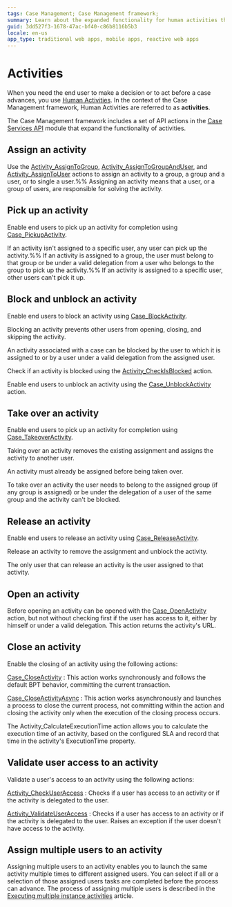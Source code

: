 ```yaml
---
tags: Case Management; Case Management framework;
summary: Learn about the expanded functionality for human activities that the Case Management framework provides.
guid: 3dd527f3-1678-47ac-bf40-c86b8116b5b3
locale: en-us
app_type: traditional web apps, mobile apps, reactive web apps
---
```


# Activities

When you need the end user to make a decision or to act before a case advances, you use [Human Activities](https://success.outsystems.com/Documentation/11/Reference/OutSystems_Language/Processes/Process_Tools/Human_Activity). In the context of the Case Management framework,  Human Activities are referred to as **activities**.

The Case Management framework includes a set of API actions in the [Case Services API](./ref/auto/CaseServices_API.final.md) module that expand the functionality of activities.

## Assign an activity

Use the [Activity_AssignToGroup](./ref/auto/CaseServices_API.final.md#Activity_AssignToGroup), [Activity_AssignToGroupAndUser](./ref/auto/CaseServices_API.final.md#Activity_AssignToGroupAndUser), and [Activity_AssignToUser](./ref/auto/CaseServices_API.final.md#Activity_AssignToUser) actions to assign an activity to a group, a group and a user, or to single a user.%%
Assigning an activity means that a user, or a group of users, are responsible for solving the activity.

## Pick up an activity

Enable end users to pick up an activity for completion using [Case_PickupActivity](./ref/auto/CaseServices_API.final.md#Case_PickupActivity).

If an activity isn't assigned to a specific user, any user can pick up the activity.%%
If an activity is assigned to a group, the user must belong to that group or be under a valid delegation from a user who belongs to the group to pick up the activity.%%
If an activity is assigned to a specific user, other users can't pick it up.

## Block and unblock an activity

Enable end users to block an activity using [Case_BlockActivity](./ref/auto/CaseServices_API.final.md#Case_BlockActivity).

Blocking an activity prevents other users from opening, closing, and skipping the activity.

An activity associated with a case can be blocked by the user to which it is assigned to or by a user under a valid delegation from the assigned user.  

Check if an activity is blocked using the [Activity_CheckIsBlocked](./ref/auto/CaseServices_API.final.md#Activity_CheckIsBlocked) action.

Enable end users to unblock an activity using the [Case_UnblockActivity](./ref/auto/CaseServices_API.final.md#Case_UnblockActivity) action.

## Take over an activity

Enable end users to pick up an activity for completion using [Case_TakeoverActivity](./ref/auto/CaseServices_API.final.md#Case_TakeoverActivity).

Taking over an activity removes the existing assignment and assigns the activity to another user.

An activity must already be assigned before being taken over.

To take over an activity the user needs to belong to the assigned group (if any group is assigned) or be under the delegation of a user of the same group and the activity can't be blocked.

## Release an activity

Enable end users to release an activity using [Case_ReleaseActivity](./ref/auto/CaseServices_API.final.md#Case_ReleaseActivity).

Release an activity to remove the assignment and unblock the activity.

The only user that can release an activity is the user assigned to that activity.

## Open an activity

Before opening an activity can be opened with the [Case_OpenActivity](./ref/auto/CaseServices_API.final.md#Case_OpenActivity) action, but not without checking first if the user has access to it, either by himself or under a valid delegation. This action returns the activity's URL.

## Close an activity

Enable the closing of an activity using the following actions:

[Case_CloseActivity](./ref/auto/CaseServices_API.final.md#Case_CloseActivity)
:   This action works synchronously and follows the default BPT behavior, committing the current transaction.

[Case_CloseActivityAsync](./ref/auto/CaseServices_API.final.md#Case_CloseActivityAsync)
:    This action works asynchronously and launches a process to close the current process, not committing within the action and closing the activity only when the execution of the closing process occurs.

The Activity_CalculateExecutionTime action allows you to calculate the execution time of an activity, based on the configured SLA and record that time in the activity's ExecutionTime property.

## Validate user access to an activity

Validate a user's access to an activity using the following actions:

[Activity_CheckUserAccess](./ref/auto/CaseServices_API.final.md#Activity_CheckUserAccess)
:   Checks if a user has access to an activity or if the activity is delegated to the user.

[Activity_ValidateUserAccess](./ref/auto/CaseServices_API.final.md#Activity_ValidateUserAccess)
:   Checks if a user has access to an activity or if the activity is delegated to the user. Raises an exception if the user doesn't have access to the activity.

## Assign multiple users to an activity

Assigning multiple users to an activity enables you to launch the same activity multiple times to different assigned users. You can select if all or a selection of those assigned users tasks are completed before the process can advance. The process of assigning multiple users is described in the [Executing multiple instance activities](https://success.outsystems.com/Documentation/11/Developing_an_Application/Use_Processes_(BPT)/Patterns_for_Designing_Processes/Executing_Multiple_Instance_Activities) article.
